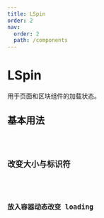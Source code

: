 ```yaml
---
title: LSpin
order: 2
nav:
  order: 2
  path: /components
---
```


# LSpin

用于页面和区块组件的加载状态。

## 基本用法

<code src="./demos/base.tsx"/>

## 改变大小与标识符

<code src="./demos/indicator-size.tsx"/>

## 放入容器动态改变 loading

<code src="./demos/inside.tsx"/>
 
<API></API>
